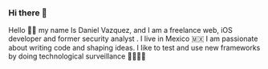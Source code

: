 ### Hi there 👋

Hello 👋🏻 my name Is Daniel Vazquez, and I am a freelance web, iOS developer and former security analyst . I live in Mexico 🇲🇽 
I am passionate about writing code and shaping ideas. I like to test and use new frameworks by doing technological surveillance 👨🏻‍💻📱

<!--
**zydeico/zydeico** is a ✨ _special_ ✨ repository because its `README.md` (this file) appears on your GitHub profile.

Here are some ideas to get you started:

- 🔭 I’m currently working on ...
- 🌱 I’m currently learning ...
- 👯 I’m looking to collaborate on ...
- 🤔 I’m looking for help with ...
- 💬 Ask me about ...
- 📫 How to reach me: ...
- 😄 Pronouns: ...
- ⚡ Fun fact: ...
-->
